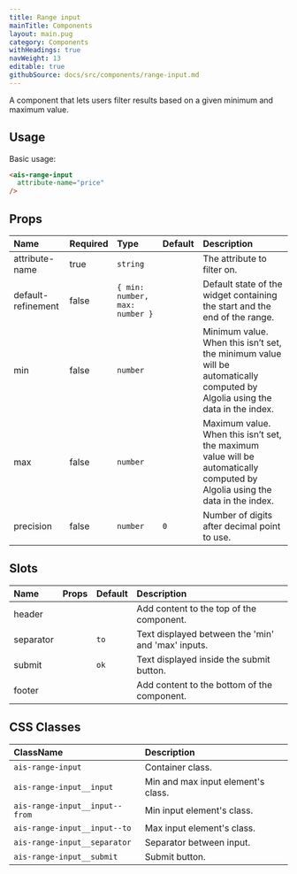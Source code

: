 ```yaml
---
title: Range input
mainTitle: Components
layout: main.pug
category: Components
withHeadings: true
navWeight: 13
editable: true
githubSource: docs/src/components/range-input.md
---
```


A component that lets users filter results based on a given minimum and maximum value.

## Usage

Basic usage:

```html
<ais-range-input
  attribute-name="price"
/>
```

## Props

| Name               | Required | Type                           | Default  | Description                                                                                                                  |
|:-------------------|:---------|:-------------------------------|:---------|:-----------------------------------------------------------------------------------------------------------------------------|
| attribute-name     | true     | `string`                       |          | The attribute to filter on.                                                                                                  |
| default-refinement | false    | `{ min: number, max: number }` |          | Default state of the widget containing the start and the end of the range.                                                   |
| min                | false    | `number`                       |          | Minimum value. When this isn’t set, the minimum value will be automatically computed by Algolia using the data in the index. |
| max                | false    | `number`                       |          | Maximum value. When this isn’t set, the maximum value will be automatically computed by Algolia using the data in the index. |
| precision          | false    | `number`                       | `0`      | Number of digits after decimal point to use.                                                                                 |

## Slots

| Name      | Props | Default | Description                                        |
|:----------|:------|:--------|:---------------------------------------------------|
| header    |       |         | Add content to the top of the component.           |
| separator |       | `to`    | Text displayed between the 'min' and 'max' inputs. |
| submit    |       | `ok`    | Text displayed inside the submit button.           |
| footer    |       |         | Add content to the bottom of the component.        |

## CSS Classes

| ClassName                          | Description                                      |
|:-----------------------------------|:-------------------------------------------------|
| `ais-range-input`                  | Container class.                                 |
| `ais-range-input__input`           | Min and max input element's class.               |
| `ais-range-input__input--from`     | Min input element's class.                       |
| `ais-range-input__input--to`       | Max input element's class.                       |
| `ais-range-input__separator`       | Separator between input.                         |
| `ais-range-input__submit`          | Submit button.                                   |

